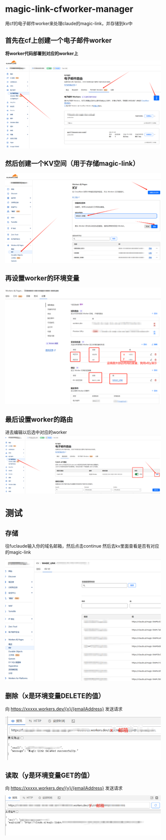 # magic-link-cfworker-manager

用cf的电子邮件worker来处理claude的magic-link，并存储到kv中

## 首先在cf上创建一个电子邮件worker

**将worker代码部署到对应的worker上**

![alt text](image/image.png)

## 然后创建一个KV空间（用于存储magic-link）

![alt text](image/image-2.png)

## 再设置worker的环境变量

![alt text](image/image-3.png)

## 最后设置worker的路由
进去编辑以后选中对应的worker
![alt text](image/image-5.png)

# 测试

## 存储

往fuclaude输入你的域名邮箱，然后点击continue
然后去kv里面查看是否有对应的magic-link

![alt text](image/image-6.png)

## 删除（x是环境变量DELETE的值）

向 https://xxxxx.workers.dev/{x}/{emailAddress} 发送请求

![alt text](image/image-7.png)

## 读取（y是环境变量GET的值）

向 https://xxxxx.workers.dev/{y}/{emailAddress} 发送请求

![alt text](image/image-8.png)
